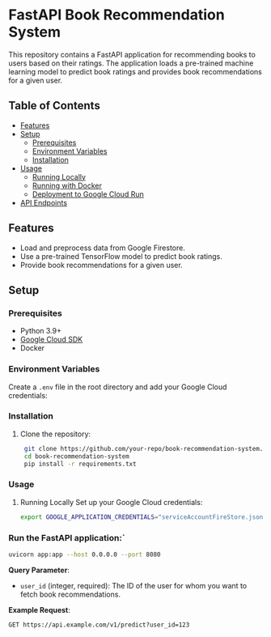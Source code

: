 # FastAPI Book Recommendation System

This repository contains a FastAPI application for recommending books to users based on their ratings. The application loads a pre-trained machine learning model to predict book ratings and provides book recommendations for a given user.

## Table of Contents
- [Features](#features)
- [Setup](#setup)
  - [Prerequisites](#prerequisites)
  - [Environment Variables](#environment-variables)
  - [Installation](#installation)
- [Usage](#usage)
  - [Running Locally](#running-locally)
  - [Running with Docker](#running-with-docker)
  - [Deployment to Google Cloud Run](#deployment-to-google-cloud-run)
- [API Endpoints](#api-endpoints)

## Features
- Load and preprocess data from Google Firestore.
- Use a pre-trained TensorFlow model to predict book ratings.
- Provide book recommendations for a given user.

## Setup

### Prerequisites
- Python 3.9+
- [Google Cloud SDK](https://cloud.google.com/sdk/docs/install)
- Docker

### Environment Variables
Create a `.env` file in the root directory and add your Google Cloud credentials:


### Installation
1. Clone the repository:
   ```sh
    git clone https://github.com/your-repo/book-recommendation-system.git
    cd book-recommendation-system
    pip install -r requirements.txt

### Usage
1.  Running Locally
    Set up your Google Cloud credentials:
    ```sh
    export GOOGLE_APPLICATION_CREDENTIALS="serviceAccountFireStore.json"

### Run the FastAPI application:`
```bash
uvicorn app:app --host 0.0.0.0 --port 8080
```

**Query Parameter**:
- `user_id` (integer, required): The ID of the user for whom you want to fetch book recommendations.

**Example Request**:
```http
GET https://api.example.com/v1/predict?user_id=123